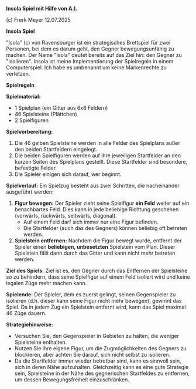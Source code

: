 **Insola Spiel mit Hilfe von A.I.**

(c) Frerk Meyer
12.07.2025

**Insola Spiel**

"Isola" (c) von Ravensburger ist ein strategisches Brettspiel für zwei Personen, bei dem es darum geht, den Gegner bewegungsunfähig zu machen. Der Name "Isola" deutet bereits auf das Ziel hin: den Gegner zu "isolieren".
Insola ist meine Implementierung der Spielregeln in einem Computerspiel. Ich habe es umbenannt um keine Markenrechte zu verletzen.

**Spielregeln**

**Spielmaterial:**
* 1 Spielplan (ein Gitter aus 6x8 Feldern)
* 46 Spielsteine (Plättchen)
* 2 Spielfiguren

**Spielvorbereitung:**
1.  Die 46 gelben Spielsteine werden in alle Felder des Spielplans außer den beiden Startfeldern eingelegt.
2.  Die beiden Spielfiguren werden auf ihre jeweiligen Startfelder an den kurzen Seiten des Spielplans gestellt. Diese Startfelder sind besondere, befestigte Felder.
3.  Die Spieler einigen sich darauf, wer beginnt.

**Spielverlauf:**
Ein Spielzug besteht aus zwei Schritten, die nacheinander ausgeführt werden:

1.  **Figur bewegen:** Der Spieler zieht seine Spielfigur **ein Feld** weiter auf ein benachbartes Feld. Dies kann in jede beliebige Richtung geschehen (vorwärts, rückwärts, seitwärts, diagonal).
    * Auf einem Feld darf sich immer nur eine Figur befinden.
    * Die Startfelder (auch das des Gegners) können beliebig oft betreten werden.
2.  **Spielstein entfernen:** Nachdem die Figur bewegt wurde, entfernt der Spieler einen **beliebigen, unbesetzten** Spielstein vom Plan. Dieser Spielstein fällt dann durch das Gitter und kann nicht mehr betreten werden.

**Ziel des Spiels:**
Ziel ist es, den Gegner durch das Entfernen der Spielsteine so zu behindern, dass seine Spielfigur auf einem Feld isoliert wird und keine legalen Züge mehr machen kann.

**Spielende:**
Der Spieler, dem es zuerst gelingt, seinen Gegenspieler zu isolieren (d.h. dieser kann seine Figur nicht mehr bewegen), gewinnt das Spiel. Da in jedem Zug ein Spielstein entfernt wird, kann das Spiel maximal 46 Züge dauern.

**Strategiehinweise:**
* Versuchen Sie, den Gegenspieler in Gebieten zu halten, die weniger Spielsteine enthalten.
* Nutzen Sie Ihre eigene Figur, um die Zugmöglichkeiten des Gegners zu blockieren, aber achten Sie darauf, sich nicht selbst zu isolieren.
* Da die Startfelder immer wieder betretbar sind, kann es sinnvoll sein, sich in deren Nähe aufzuhalten. Gleichzeitig kann es eine gute Strategie sein, Spielsteine in der Nähe des gegnerischen Startfeldes zu entfernen, um dessen Bewegungsfreiheit einzuschränken.
